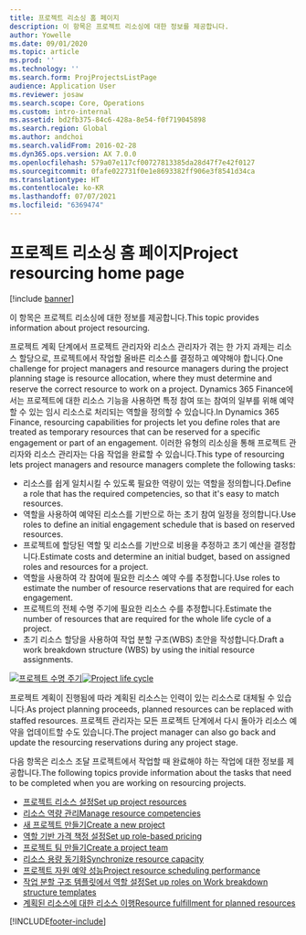 ```yaml
---
title: 프로젝트 리소싱 홈 페이지
description: 이 항목은 프로젝트 리소싱에 대한 정보를 제공합니다.
author: Yowelle
ms.date: 09/01/2020
ms.topic: article
ms.prod: ''
ms.technology: ''
ms.search.form: ProjProjectsListPage
audience: Application User
ms.reviewer: josaw
ms.search.scope: Core, Operations
ms.custom: intro-internal
ms.assetid: bd2fb375-84c6-428a-8e54-f0f719045898
ms.search.region: Global
ms.author: andchoi
ms.search.validFrom: 2016-02-28
ms.dyn365.ops.version: AX 7.0.0
ms.openlocfilehash: 579a07e117cf00727813385da28d47f7e42f0127
ms.sourcegitcommit: 0fafe022731f0e1e8693382ff906e3f8541d34ca
ms.translationtype: HT
ms.contentlocale: ko-KR
ms.lasthandoff: 07/07/2021
ms.locfileid: "6369474"
---
```

# <a name="project-resourcing-home-page"></a><span data-ttu-id="95601-103">프로젝트 리소싱 홈 페이지</span><span class="sxs-lookup"><span data-stu-id="95601-103">Project resourcing home page</span></span>

[!include [banner](../includes/banner.md)]

<span data-ttu-id="95601-104">이 항목은 프로젝트 리소싱에 대한 정보를 제공합니다.</span><span class="sxs-lookup"><span data-stu-id="95601-104">This topic provides information about project resourcing.</span></span>

<span data-ttu-id="95601-105">프로젝트 계획 단계에서 프로젝트 관리자와 리소스 관리자가 겪는 한 가지 과제는 리소스 할당으로, 프로젝트에서 작업할 올바른 리소스를 결정하고 예약해야 합니다.</span><span class="sxs-lookup"><span data-stu-id="95601-105">One challenge for project managers and resource managers during the project planning stage is resource allocation, where they must determine and reserve the correct resource to work on a project.</span></span> <span data-ttu-id="95601-106">Dynamics 365 Finance에서는 프로젝트에 대한 리소스 기능을 사용하면 특정 참여 또는 참여의 일부를 위해 예약할 수 있는 임시 리소스로 처리되는 역할을 정의할 수 있습니다.</span><span class="sxs-lookup"><span data-stu-id="95601-106">In Dynamics 365 Finance, resourcing capabilities for projects let you define roles that are treated as temporary resources that can be reserved for a specific engagement or part of an engagement.</span></span> <span data-ttu-id="95601-107">이러한 유형의 리소싱을 통해 프로젝트 관리자와 리소스 관리자는 다음 작업을 완료할 수 있습니다.</span><span class="sxs-lookup"><span data-stu-id="95601-107">This type of resourcing lets project managers and resource managers complete the following tasks:</span></span>

- <span data-ttu-id="95601-108">리소스를 쉽게 일치시킬 수 있도록 필요한 역량이 있는 역할을 정의합니다.</span><span class="sxs-lookup"><span data-stu-id="95601-108">Define a role that has the required competencies, so that it's easy to match resources.</span></span>
- <span data-ttu-id="95601-109">역할을 사용하여 예약된 리소스를 기반으로 하는 초기 참여 일정을 정의합니다.</span><span class="sxs-lookup"><span data-stu-id="95601-109">Use roles to define an initial engagement schedule that is based on reserved resources.</span></span>
- <span data-ttu-id="95601-110">프로젝트에 할당된 역할 및 리소스를 기반으로 비용을 추정하고 초기 예산을 결정합니다.</span><span class="sxs-lookup"><span data-stu-id="95601-110">Estimate costs and determine an initial budget, based on assigned roles and resources for a project.</span></span>
- <span data-ttu-id="95601-111">역할을 사용하여 각 참여에 필요한 리소스 예약 수를 추정합니다.</span><span class="sxs-lookup"><span data-stu-id="95601-111">Use roles to estimate the number of resource reservations that are required for each engagement.</span></span>
- <span data-ttu-id="95601-112">프로젝트의 전체 수명 주기에 필요한 리소스 수를 추정합니다.</span><span class="sxs-lookup"><span data-stu-id="95601-112">Estimate the number of resources that are required for the whole life cycle of a project.</span></span>
- <span data-ttu-id="95601-113">초기 리소스 할당을 사용하여 작업 분할 구조(WBS) 초안을 작성합니다.</span><span class="sxs-lookup"><span data-stu-id="95601-113">Draft a work breakdown structure (WBS) by using the initial resource assignments.</span></span>

<span data-ttu-id="95601-114">[![프로젝트 수명 주기](./media/projectresourcing02-1024x812.jpg)](./media/projectresourcing02.jpg)</span><span class="sxs-lookup"><span data-stu-id="95601-114">[![Project life cycle](./media/projectresourcing02-1024x812.jpg)](./media/projectresourcing02.jpg)</span></span>

<span data-ttu-id="95601-115">프로젝트 계획이 진행됨에 따라 계획된 리소스는 인력이 있는 리소스로 대체될 수 있습니다.</span><span class="sxs-lookup"><span data-stu-id="95601-115">As project planning proceeds, planned resources can be replaced with staffed resources.</span></span> <span data-ttu-id="95601-116">프로젝트 관리자는 모든 프로젝트 단계에서 다시 돌아가 리소스 예약을 업데이트할 수도 있습니다.</span><span class="sxs-lookup"><span data-stu-id="95601-116">The project manager can also go back and update the resourcing reservations during any project stage.</span></span>

<span data-ttu-id="95601-117">다음 항목은 리소스 조달 프로젝트에서 작업할 때 완료해야 하는 작업에 대한 정보를 제공합니다.</span><span class="sxs-lookup"><span data-stu-id="95601-117">The following topics provide information about the tasks that need to be completed when you are working on resourcing projects.</span></span>

- [<span data-ttu-id="95601-118">프로젝트 리소스 설정</span><span class="sxs-lookup"><span data-stu-id="95601-118">Set up project resources</span></span>](set-up-project-resources.md)
- [<span data-ttu-id="95601-119">리소스 역량 관리</span><span class="sxs-lookup"><span data-stu-id="95601-119">Manage resource competencies</span></span>](manage-resource-competencies.md)
- [<span data-ttu-id="95601-120">새 프로젝트 만들기</span><span class="sxs-lookup"><span data-stu-id="95601-120">Create a new project</span></span>](create-new-project.md)
- [<span data-ttu-id="95601-121">역할 기반 가격 책정 설정</span><span class="sxs-lookup"><span data-stu-id="95601-121">Set up role-based pricing</span></span>](set-up-role-based-pricing.md)
- [<span data-ttu-id="95601-122">프로젝트 팀 만들기</span><span class="sxs-lookup"><span data-stu-id="95601-122">Create a project team</span></span>](create-project-team.md)
- [<span data-ttu-id="95601-123">리소스 용량 동기화</span><span class="sxs-lookup"><span data-stu-id="95601-123">Synchronize resource capacity</span></span>](synchronize-resource-capacity.md)
- [<span data-ttu-id="95601-124">프로젝트 자원 예약 성능</span><span class="sxs-lookup"><span data-stu-id="95601-124">Project resource scheduling performance</span></span>](project-scheduling-performance.md)
- [<span data-ttu-id="95601-125">작업 분할 구조 템플릿에서 역할 설정</span><span class="sxs-lookup"><span data-stu-id="95601-125">Set up roles on Work breakdown structure templates</span></span>](set-up-roles-wbs-template.md)
- [<span data-ttu-id="95601-126">계획된 리소스에 대한 리소스 이행</span><span class="sxs-lookup"><span data-stu-id="95601-126">Resource fulfillment for planned resources</span></span>](resource-fulfillment-planned-resources.md)


[!INCLUDE[footer-include](../includes/footer-banner.md)]